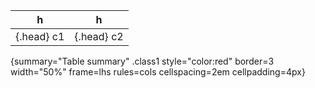 h         | h 
----------|---
{.head} c1  |{.head} c2
{summary="Table summary" .class1 style="color:red" border=3 width="50%" frame=lhs rules=cols  cellspacing=2em cellpadding=4px}
